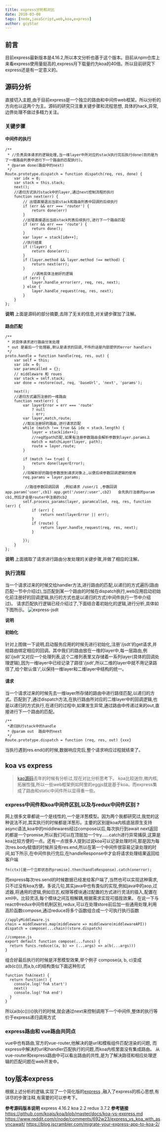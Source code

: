```yaml
---
title: express分析和对比
date: 2018-03-08
tags: [node,javaScript,web,koa,express]
author: gcyStar
---
```


## 前言
目前express最新版本是4.16.2,所以本文分析也基于这个版本。目前从npm仓库上来看express使用量挺高的,express月下载量约为koa的40倍。所以目前研究下express还是有一定意义的。

## 源码分析
直接切入主题,由于目前express是一个独立的路由和中间件web框架。所以分析的方向也以这两个为主。源码的研究只注重关键步骤和流程思想, 具体的hack,异常,边界处理不做过多精力关注。
### 关键步骤
#### 中间件的执行
```
/**
 * //负责具体请求的逻辑处理,当一维layer中所对应的stack执行完后执行done(目的是为了一维路由列表中进行下一个路由的匹配执行)。
 * @param done(路由中的next)
 */
Route.prototype.dispatch = function dispatch(req, res, done) {
    var idx = 0;
    var stack = this.stack;
    next();
    //递归方式执行stack中的layer,通过next控制流程的执行
    function next(err) {
        // 出错直接退出当前stack和路由列表中回调的后续执行
        if (err && err === 'router') {
            return done(err)
        }
        //出错直接退出当前stack列表后续执行,进行下一个路由匹配
        if (err && err === 'route') {
            return done();
        }
        var layer = stack[idx++];
        //执行结束
        if (!layer) {
            return done(err);
        }
        if (layer.method && layer.method !== method) {
            return next(err);
        }
            //调用具体注册好的逻辑
        if (err) {
            layer.handle_error(err, req, res, next);
        } else {
            layer.handle_request(req, res, next);
        }
    }
};
```
**说明** 上面是源码的部分摘要,去除了无关的信息,对关键步骤加了注解。
#### 路由匹配
```
/**
 * 对具体请求进行路由分发处理
 * out 是最后一个处理器,默认是请求的回调,不传的话是内部提供的error handlers
 */
proto.handle = function handle(req, res, out) {
    var self = this;
    var idx = 0;
    var paramcalled = {};
    // middleware 和 roues
    var stack = self.stack;
    var done = restore(out, req, 'baseUrl', 'next', 'params');

    next();
    //递归方式遍历注册的一维路由
    function next(err) {
        var layerError = err === 'route'
            ? null
            : err;
        var layer,match,route;
        //取出注册好的路由,进行请求匹配
        while (match !== true && idx < stack.length) {
            layer = stack[idx++];
            //req的path匹配,如果有注册参数路由会解析参数到layer.params上
            match = matchLayer(layer, path);
            route = layer.route;
        }

        if (match !== true) {
            return done(layerError);
        }
        //将解析好的路径参数放到请求对象上,以便后续参数回调逻辑的使用
        req.params = layer.params;

         //路径参数回调回调  ,例如请求 /user/1 ,参数回调 app.param('user',cb1) app.get('/user/:user',cb2)   会先执行注册的param cb1,然后才会是router中注册的cb2
        self.process_params(layer, paramcalled, req, res, function (err) {
            if (err) {
                return next(layerError || err);
            }
            if (route) {
                return layer.handle_request(req, res, next);
            }

        });
    }
};

```
**说明**  上面摘取了请求进行路由分发处理的关键步骤,并做了相应的注解。
### 执行流程
当一个请求过来的时候交给handler方法,进行路由的匹配,以递归的方式遍历(路由匹配一节中介绍过),当匹配到某一个路由的时候在dispatch执行,web应用启动初始化前注册好的回调逻辑,执行的方式也是以递归的方式(中间件执行一节中介绍过)。
请求匹配执行逻辑已经介绍过了,下面结合着初始化的逻辑,进行分析,具体如下图所示。
![express-jsdt](https://img.wuage.com/152083811955039express.jpeg)

**说明** 
#### 初始化
针对上图做一下说明,启动服务应用的时候先进行初始化,注册'/jsdt'的get请求,并给路由绑定相应的回调。其中我们的路由放在一维的layer中,每一层路由,例如'/jsdt'又对应一个处理列表,这个二维列表里又存储着一系列layer(具体的回调处理逻辑),因为一维layer中已经记录了路径'/jsdt',所以二维的layer中就不用记录路径了,给个默认值'/',以保持一维layer和二维layer中结构的统一。
#### 请求
当一个请求过来的时候先去一维layer所存储的路由中进行路径匹配,以递归的方式。匹配到了,通过dispatch方法,在执行路由所对应的二维layer中的回调逻辑,也是以递归的方式执行,在递归的过程中,如果发生异常,通过路由中传递过来的out,直接进行下一个路由的匹配。
```
/**
 *递归执行stack中的handle
 * @param out  路由中的next
 */
Route.prototype.dispatch = function (req, res, out) {xxx}
```
当执行遇到res.end()的时候,数据响应完后,整个请求响应过程就结束了。


## koa vs express 
> [kao源码](https://segmentfault.com/a/1190000008836418)去年的时候有分析过,现在对比分析思考下。
koa比较迷你,微内核,拓展性强,所以一些web框架例如阿里的eggjs就是基于koa。而express集成了路由和static中间件所以显得重一些。

### express中间件和koa中间件区别,以及与redux中间件区别 ? 
网上很多文章都说一个是线性的,一个是洋葱模型。因为两个我都研究过,我觉的这种说法不对,其实执行的时候都是洋葱形。主要的区别是koa内核底层原生支持async语法,koa中的middlewares经过compose以后,每次执行到await next返回的都是一个promise,所以我们可以在顶层加一个try……catch进行异常捕获,这算是koa比较方便的一点。还有一点很多人提到过说koa可以记录处理时间,那是因为每次res.body赋值的时候并没有res.end,所以在第一个中间件很容易记录处理的时间,如下所示,在中间件执行完后,在handleResponse中才会将请求处理结果返回给客户端
```
fn(ctx)[是一个立即状态的promise].then(handleResponse).catch(onerror);
```
而express每次res.send的时候数据已经发给客户端了,当然也可以实现这种需求,只不过没有koa方便。多说几句,其实java中也有类似的实现,例如java中的aop,过滤器,将通用的逻辑,例如日志,权限等模块通过配置的方式进行灵活的插入,配置在xml中。比较灵活,每个模块之间互相解耦,根据需求实现可插拔效果。
在说一下与react中redux中间件机制区别,redux,可以在处理store前后加一些通用处理,利用高阶函数compose,通过reduce将多个函数组合成一个可执行执行函数
```
//applyMiddleware.js
chain = middlewares.map(middleware => middleware(middlewareAPI))
dispatch = compose(...chain)(store.dispatch) 
```
```
//compose.js
export default function compose(...funcs) {
  return funcs.reduce((a, b) => (...args) => a(b(...args)))
}
```
组合好最后执行的时候是洋葱模型效果,举个例子 compose(a, b, c)变成 a(b(c())),而a,b,c的结构类似下面这种形式
```
function fnA(next) {
  return function() {
    console.log('fnA start')
    next()
    console.log('fnA end')
  }
}
```
所以a(b(c()))()执行的时候,就会通过next来控制调用下一个中间件,整体的执行等价于express递归调用方式
### express路由和  vue路由共同点
vue中也有路由,官方的vue-router,他解决的是url和模板组件匹配渲染的问题, 而express中解决的url和handler匹配执行的问题,而koa内核里面没有集成路由。 从vue-router和express路由中可以看出路由的共性,是为了解决路径和相应处理逻辑的匹配问题在web开发中。


## toy版本express
根据上述分析的逻辑,实现了一个简化版的[express](https://github.com/gcyStar/toy-express) ,融入了express的核心思想,有详尽的步骤注释,有需要的可以参考下。



**参考源码版本说明**
express 4.16.2
koa 2.2
redux 3.7.2
**参考链接**
https://github.com/koajs/koa/blob/master/docs/koa-vs-express.md
https://www.reddit.com/r/node/comments/692w23/express_vs_koa_with_asyncawait/
https://blog.jscrambler.com/migrate-your-express-app-to-koa-2/